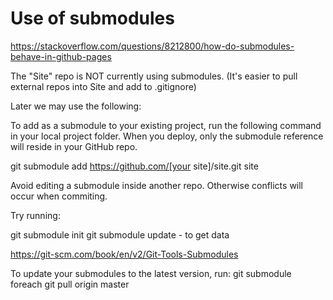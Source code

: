 # Use of submodules

https://stackoverflow.com/questions/8212800/how-do-submodules-behave-in-github-pages

The "Site" repo is NOT currently using submodules. 
(It's easier to pull external repos into Site and add to .gitignore)

Later we may use the following:

To add as a submodule to your existing project, run the following command in your local project folder.
When you deploy, only the submodule reference will reside in your GitHub repo.

git submodule add https://github.com/[your site]/site.git site

Avoid editing a submodule inside another repo. Otherwise conflicts will occur when commiting.

Try running:

git submodule init
git submodule update - to get data

https://git-scm.com/book/en/v2/Git-Tools-Submodules

To update your submodules to the latest version, run:
git submodule foreach git pull origin master
